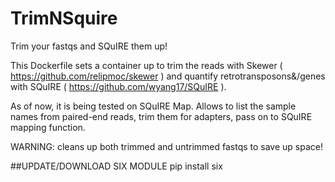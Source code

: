 # TrimNSquire
Trim your fastqs and SQuIRE them up! 

This Dockerfile sets a container up to trim the reads with Skewer ( https://github.com/relipmoc/skewer ) and quantify retrotransposons&/genes with SQuIRE ( https://github.com/wyang17/SQuIRE ).

As of now, it is being tested on SQuIRE Map. 
Allows to list the sample names from paired-end reads, trim them for adapters, pass on to SQuIRE mapping function.

WARNING: cleans up both trimmed and untrimmed fastqs to save up space!


##UPDATE/DOWNLOAD SIX MODULE
pip install six
